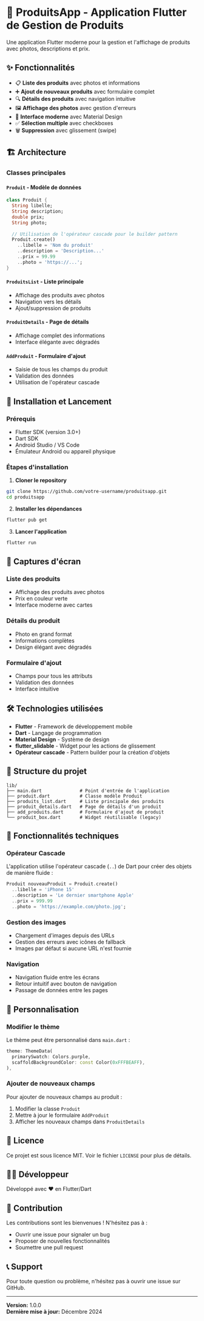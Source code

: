 # 📱 ProduitsApp - Application Flutter de Gestion de Produits

Une application Flutter moderne pour la gestion et l'affichage de produits avec photos, descriptions et prix.

## ✨ Fonctionnalités

- 📋 **Liste des produits** avec photos et informations
- ➕ **Ajout de nouveaux produits** avec formulaire complet
- 🔍 **Détails des produits** avec navigation intuitive
- 🖼️ **Affichage des photos** avec gestion d'erreurs
- 🎨 **Interface moderne** avec Material Design
- ✅ **Sélection multiple** avec checkboxes
- 🗑️ **Suppression** avec glissement (swipe)

## 🏗️ Architecture

### Classes principales

#### `Produit` - Modèle de données
```dart
class Produit {
  String libelle;
  String description;
  double prix;
  String photo;
  
  // Utilisation de l'opérateur cascade pour le builder pattern
  Produit.create()
    ..libelle = 'Nom du produit'
    ..description = 'Description...'
    ..prix = 99.99
    ..photo = 'https://...';
}
```

#### `ProduitsList` - Liste principale
- Affichage des produits avec photos
- Navigation vers les détails
- Ajout/suppression de produits

#### `ProduitDetails` - Page de détails
- Affichage complet des informations
- Interface élégante avec dégradés

#### `AddProduit` - Formulaire d'ajout
- Saisie de tous les champs du produit
- Validation des données
- Utilisation de l'opérateur cascade

## 🚀 Installation et Lancement

### Prérequis
- Flutter SDK (version 3.0+)
- Dart SDK
- Android Studio / VS Code
- Émulateur Android ou appareil physique

### Étapes d'installation

1. **Cloner le repository**
```bash
git clone https://github.com/votre-username/produitsapp.git
cd produitsapp
```

2. **Installer les dépendances**
```bash
flutter pub get
```

3. **Lancer l'application**
```bash
flutter run
```

## 📱 Captures d'écran

### Liste des produits
- Affichage des produits avec photos
- Prix en couleur verte
- Interface moderne avec cartes

### Détails du produit
- Photo en grand format
- Informations complètes
- Design élégant avec dégradés

### Formulaire d'ajout
- Champs pour tous les attributs
- Validation des données
- Interface intuitive

## 🛠️ Technologies utilisées

- **Flutter** - Framework de développement mobile
- **Dart** - Langage de programmation
- **Material Design** - Système de design
- **flutter_slidable** - Widget pour les actions de glissement
- **Opérateur cascade** - Pattern builder pour la création d'objets

## 📂 Structure du projet

```
lib/
├── main.dart              # Point d'entrée de l'application
├── produit.dart           # Classe modèle Produit
├── produits_list.dart     # Liste principale des produits
├── produit_details.dart   # Page de détails d'un produit
├── add_produits.dart      # Formulaire d'ajout de produit
└── produit_box.dart       # Widget réutilisable (legacy)
```

## 🎯 Fonctionnalités techniques

### Opérateur Cascade
L'application utilise l'opérateur cascade (`..`) de Dart pour créer des objets de manière fluide :

```dart
Produit nouveauProduit = Produit.create()
  ..libelle = 'iPhone 15'
  ..description = 'Le dernier smartphone Apple'
  ..prix = 999.99
  ..photo = 'https://example.com/photo.jpg';
```

### Gestion des images
- Chargement d'images depuis des URLs
- Gestion des erreurs avec icônes de fallback
- Images par défaut si aucune URL n'est fournie

### Navigation
- Navigation fluide entre les écrans
- Retour intuitif avec bouton de navigation
- Passage de données entre les pages

## 🔧 Personnalisation

### Modifier le thème
Le thème peut être personnalisé dans `main.dart` :
```dart
theme: ThemeData(
  primarySwatch: Colors.purple,
  scaffoldBackgroundColor: const Color(0xFFFBEAFF),
),
```

### Ajouter de nouveaux champs
Pour ajouter de nouveaux champs au produit :
1. Modifier la classe `Produit`
2. Mettre à jour le formulaire `AddProduit`
3. Afficher les nouveaux champs dans `ProduitDetails`

## 📝 Licence

Ce projet est sous licence MIT. Voir le fichier `LICENSE` pour plus de détails.

## 👨‍💻 Développeur

Développé avec ❤️ en Flutter/Dart

## 🤝 Contribution

Les contributions sont les bienvenues ! N'hésitez pas à :
- Ouvrir une issue pour signaler un bug
- Proposer de nouvelles fonctionnalités
- Soumettre une pull request

## 📞 Support

Pour toute question ou problème, n'hésitez pas à ouvrir une issue sur GitHub.

---

**Version:** 1.0.0  
**Dernière mise à jour:** Décembre 2024